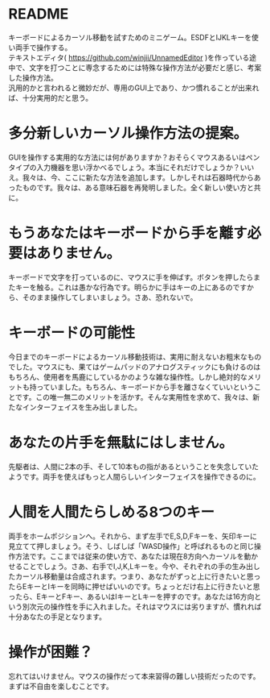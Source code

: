 # README
キーボードによるカーソル移動を試すためのミニゲーム。ESDFとIJKLキーを使い両手で操作する。  
テキストエディタ( https://github.com/winjii/UnnamedEditor )を作っている途中で、文字を打つことに専念するためには特殊な操作方法が必要だと感じ、考案した操作方法。  
汎用的かと言われると微妙だが、専用のGUI上であり、かつ慣れることが出来れば、十分実用的だと思う。

# 多分新しいカーソル操作方法の提案。
GUIを操作する実用的な方法には何がありますか？おそらくマウスあるいはペンタイプの入力機器を思い浮かべるでしょう。本当にそれだけでしょうか？いいえ。我々は、今、ここに新たな方法を追加します。しかしそれは石器時代からあったものです。我々は、ある意味石器を再発明しました。全く新しい使い方と共に。
# もうあなたはキーボードから手を離す必要はありません。
キーボードで文字を打っているのに、マウスに手を伸ばす。ボタンを押したらまたキーを触る。これは愚かな行為です。明らかに手はキーの上にあるのですから、そのまま操作してしまいましょう。さあ、恐れないで。
# キーボードの可能性
今日までのキーボードによるカーソル移動技術は、実用に耐えないお粗末なものでした。マウスにも、果てはゲームパッドのアナログスティックにも負けるのはもちろん、使用者を馬鹿にしているかのような雑な操作性。しかし絶対的なメリットも持っていました。もちろん、キーボードから手を離さなくていいということです。この唯一無二のメリットを活かす。そんな実用性を求めて、我々は、新たなインターフェイスを生み出しました。

# あなたの片手を無駄にはしません。
先駆者は、人間に2本の手、そして10本もの指があるということを失念していたようです。両手を使えばもっと人間らしいインターフェイスを操作できるのに。

# 人間を人間たらしめる8つのキー
両手をホームポジションへ。それから、まず左手でE,S,D,Fキーを、矢印キーに見立てて押しましょう。そう、しばしば「WASD操作」と呼ばれるものと同じ操作方法です。ここまでは従来の使い方で、あなたは現在8方向へカーソルを動かせることでしょう。さあ、右手でI,J,K,Lキーを。今や、それぞれの手の生み出したカーソル移動量は合成されます。つまり、あなたがずっと上に行きたいと思ったらEキーとIキーを同時に押せばいいのです。ちょっとだけ右上に行きたいと思ったら、EキーとFキー、あるいはIキーとLキーを押すのです。あなたは16方向という別次元の操作性を手に入れました。それはマウスには劣りますが、慣れれば十分あなたの手足となります。

# 操作が困難？
忘れてはいけません。マウスの操作だって本来習得の難しい技術だったのです。まずは不自由を楽しむことです。
